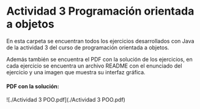 # Actividad 3 Programación orientada a objetos

En esta carpeta se encuentran todos los ejercicios desarrollados con Java de la actividad 3 del curso de programación orientada a objetos.

Además también se encuentra el PDF con la solución de los ejercicios, en cada ejercicio se encuentra un archivo README con el enunciado del ejercicio y una imagen que muestra su interfaz gráfica.

#### PDF con la solución:
![./Actividad 3 POO.pdf](./Actividad 3 POO.pdf)
